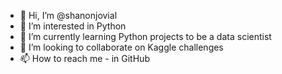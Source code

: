 - 👋 Hi, I’m @shanonjovial
- 👀 I’m interested in Python
- 🌱 I’m currently learning Python projects to be a data scientist
- 💞️ I’m looking to collaborate on Kaggle challenges
- 📫 How to reach me - in GitHub

<!---
shanonjovial/shanonjovial is a ✨ special ✨ repository because its `README.md` (this file) appears on your GitHub profile.
You can click the Preview link to take a look at your changes.
--->
